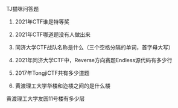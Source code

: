 
TJ猫咪问答题

1. 2021年CTF谁是特等奖

2. 2021年CTF哪道题没有人做出来

3. 同济大学CTF战队名称是什么（三个空格分隔的单词，首字母大写）

4. 2021年同济大学CTF中，Reverse方向赛题Endless源代码有多少行

5. 2017年TongjiCTF共有多少道题

6. 黄渡理工大学华楼和迩楼之间的是什么楼

黄渡理工大学友园11号楼有多少层
